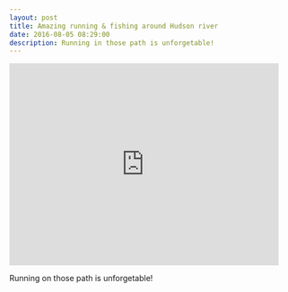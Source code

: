 ```yaml
---
layout: post
title: Amazing running & fishing around Hudson river 
date: 2016-08-05 08:29:00
description: Running in those path is unforgetable!
---
```


<iframe width="480" height="360" src="http://www.youtube.com/embed/dopACcDQHMc" frameborder="0"> </iframe>

Running on those path is unforgetable!
